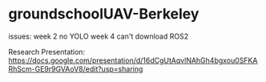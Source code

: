 # groundschoolUAV-Berkeley

issues:
week 2 no YOLO
week 4 can't download ROS2

Research Presentation: https://docs.google.com/presentation/d/16dCgUtAqvlNAhGh4bgxou0SFKARhScm-GE9r9GVAoV8/edit?usp=sharing
